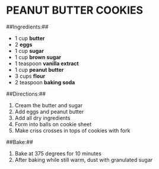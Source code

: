 PEANUT BUTTER COOKIES
=====================

##Ingredients:##

* 1 cup **butter** 
* 2 **eggs**
* 1 cup **sugar**
* 1 cup **brown sugar**
* 1 teaspoon **vanilla extract**
* 1 cup **peanut butter**
* 3 cups **flour**
* 2 teaspoon **baking soda**

##Directions:##
1. Cream the butter and sugar
2. Add eggs and peanut butter
3. Add all dry ingredients
4. Form into balls on cookie sheet
5. Make criss crosses in tops of cookies with fork

##Bake:##
1. Bake at 375 degrees for 10 minutes
2. After baking while still warm, dust with granulated sugar
